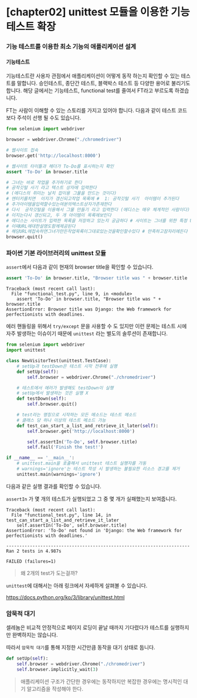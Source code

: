 # [chapter02] unittest 모듈을 이용한 기능 테스트 확장

### 기능 테스트를 이용한 최소 기능의 애플리케이션 설계

#### 기능테스트

기능테스트란 사용자 관점에서 애플리케이션이 어떻게 동작 하는지 확인할 수 있는 테스트를 말합니다. 승인테스트, 종단간 테스트, 블랙박스 테스트 등 다양한 용어로 불리기도 합니다. 해당 글에서는 기능테스트, functional test를 줄여서 FT라고 부르도록 하겠습니다.



FT는 사람이 이해할 수 있는 스토리를 가지고 있어야 합니다. 다음과 같이 테스트 코드보다 주석이 선행 될 수도 있습니다.

```python
from selenium import webdriver

browser = webdriver.Chrome("./chromedriver")

# 웹사이트 접속
browser.get('http://localhost:8000')

# 웹사이트 타이틀과 헤더가 To-Do를 표시하는지 확인
assert 'To-Do' in browser.title

# 그녀는 바로 작업을 추가하기로 한다
# 공작깃털 사기 라고 텍스트 상자에 입력한다
# (에디스의 취미는 날치 잡이용 그물을 만드는 것이다)
# 엔터키를치면  이지가 갱신되고작업 목록에 #  1: 공작깃털 사기  아이템이 추가된다
# 추가아이템을입력할수있는여분의텍스트상자가존재한다
# 다시  공작깃털을 이용해서 그물 만들기 라고 입력한다 (에디스는 매우 체계적인 사람이다)
# 이지는다시 갱신되고, 두 개 아이템이 목록에보인다
# 에디스는 사이트가 입력한 목록을 저장하고 있는지 궁금하다 # 사이트는 그녀를 위한 특정 URL을 생성해준다
# 이때URL에대한설명도함께제공된다
# 해당URL에접속하면그녀가만든작업목록이그대로있는것을확인할수있다 # 만족하고잠자리에든다
browser.quit()
```



### 파이썬 기본 라이브러리의 unittest 모듈

`assert`에서 다음과 같이 현재의 browser title을 확인할 수 있습니다.

``` python
assert 'To-Do' in browser.title, "Browser title was " + browser.title
```

```shell
Traceback (most recent call last):
  File "functional_test.py", line 9, in <module>
    assert 'To-Do' in browser.title, "Browser title was " + browser.title
AssertionError: Browser title was Django: the Web framework for perfectionists with deadlines.
```



에러 핸들링을 위해서 `try/except` 문을 사용할 수 도 있지만 이런 문제는 테스트 시에 자주 발생하는 이슈이기 때문에 `unittest` 라는 별도의 솔루션이 존재합니다.

``` python
from selenium import webdriver
import unittest

class NewVisitorTest(unittest.TestCase):
    # setUp과 testDown은 테스트 시작 전후에 실행
    def setUp(self):
        self.browser = webdriver.Chrome("./chromedriver")

    # 테스트에서 에러가 발생해도 testDown이 실행
    # setUp에서 발생하는 것은 실행 X 
    def testDown(self):
        self.browser.quit()

    # test라는 명칭으로 시작하는 모든 메소드는 테스트 메소드
    # 클래스 당 하나 이상의 테스트 메소드 가능
    def test_can_start_a_list_and_retrieve_it_later(self):
        self.browser.get('http://localhost:8000')

        self.assertIn('To-Do', self.browser.title)
        self.fail('Finish the test!')

if __name__ == '__main__':
    # unittest.main을 호출해서 unittest 테스트 실행자를 가동
    # warnings='ignore'는 테스트 작성 시 발생하는 불필요한 리소스 경고를 제거
    unittest.main(warnings='ignore')
```



다음과 같은 실행 결과를 확인할 수 있습니다.

`assertIn` 가 몇 개의 테스트가 실행되었고 그 중 몇 개가 실패했는지 보여줍니다.

```shell
Traceback (most recent call last):
  File "functional_test.py", line 14, in test_can_start_a_list_and_retrieve_it_later
    self.assertIn('To-Do', self.browser.title)
AssertionError: 'To-Do' not found in 'Django: the Web framework for perfectionists with deadlines.'

----------------------------------------------------------------------
Ran 2 tests in 4.987s

FAILED (failures=1)
```

> 왜 2개의 test가 도는걸까?



`unittest`에 대해서는 아래 링크에서 자세하게 살펴볼 수 있습니다.

https://docs.python.org/ko/3/library/unittest.html



### 암묵적 대기

셀레늄은 비교적 안정적으로 페이지 로딩이 끝날 때까지 기다렸다가 테스트를 실행하지만 완벽하지는 않습니다. 

따라서 `암묵적 대기`를 통해 지정한 시간만큼 동작을 대기 상태로 둡니다.

```python
def setUp(self):
    self.browser = webdriver.Chrome("./chromedriver")
    self.browser.implicitly_wait(3)
```

> 애플리케이션 구조가 간단한 경우에는 동작하지만 복잡한 경우에는 명시적인 대기 알고리즘을 작성해야 한다.

